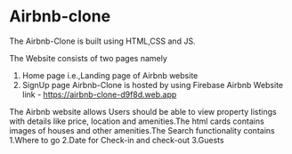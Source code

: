 # Airbnb-clone

The Airbnb-Clone is built using HTML,CSS and JS.

The Website consists of two pages namely
  1. Home page i.e.,Landing page of Airbnb website
  2. SignUp page
Airbnb-Clone is hosted by using Firebase
  Airbnb Website link -  https://airbnb-clone-d9f8d.web.app

The Airbnb website allows Users should be able to view property listings with details like price, location and amenities.The html cards contains images of houses and other amenities.The Search functionality contains 
  1.Where to go
  2.Date for Check-in and check-out
  3.Guests
